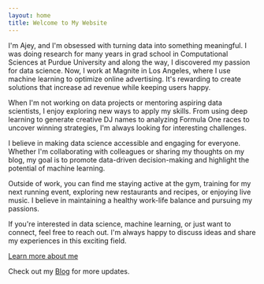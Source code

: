 ```yaml
---
layout: home
title: Welcome to My Website
---
```


I'm Ajey, and I'm obsessed with turning data into something meaningful. I was doing research for many years in grad school in Computational Sciences at Purdue University and along the way, I discovered my passion for data science. Now, I work at Magnite in Los Angeles, where I use machine learning to optimize online advertising. It's rewarding to create solutions that increase ad revenue while keeping users happy.

When I'm not working on data projects or mentoring aspiring data scientists, I enjoy exploring new ways to apply my skills. From using deep learning to generate creative DJ names to analyzing Formula One races to uncover winning strategies, I'm always looking for interesting challenges.

I believe in making data science accessible and engaging for everyone. Whether I'm collaborating with colleagues or sharing my thoughts on my blog, my goal is to promote data-driven decision-making and highlight the potential of machine learning.

Outside of work, you can find me staying active at the gym, training for my next running event, exploring new restaurants and recipes, or enjoying live music. I believe in maintaining a healthy work-life balance and pursuing my passions.

If you're interested in data science, machine learning, or just want to connect, feel free to reach out. I'm always happy to discuss ideas and share my experiences in this exciting field.

[Learn more about me](https://www.linkedin.com/in/ajey-venkataraman/)

Check out my [Blog](/blog/) for more updates.